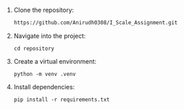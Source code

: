 1. Clone the repository:
   ```bash
   https://github.com/Anirudh0308/I_Scale_Assignment.git

2. Navigate into the project:
    ```
    cd repository

3. Create a virtual environment:
    ```
    python -m venv .venv

4. Install dependencies:
    ```
    pip install -r requirements.txt

